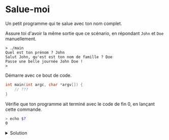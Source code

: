 # Salue-moi
Un petit programme qui te salue avec ton nom complet.

Assure toi d'avoir la même sortie que ce scénario, en répondant `John` et `Doe` manuellement.
```
> ./main
Quel est ton prénom ? John
Salut John, qu'est est ton nom de famille ? Doe
Passe une belle journée John Doe !
>
```

Démarre avec ce bout de code.
```c
int main(int argc, char *argv[]) {
    // ???
}
```

Vérifie que ton programme ait terminé avec le code de fin 0, en lançant cette commande.
```sh
> echo $?
0
```

<details>
<summary>Solution</summary>

```c
#include <stdio.h>

#define NAME_MAX_SIZE 100
int main(int argc, char *argv[]) {
    char firstname[NAME_MAX_SIZE];
    char lastname[NAME_MAX_SIZE];

    printf("Quel est ton prénom ? ");
    fflush(stdout);
    scanf("%s", firstname);

    printf("Salut %s, qu'est est ton nom de famille ? ", firstname);
    fflush(stdout);
    scanf("%s", lastname);

    printf("Passe une belle journée %s %s !\n", firstname, lastname);
    return 0;
}
```
</details>

